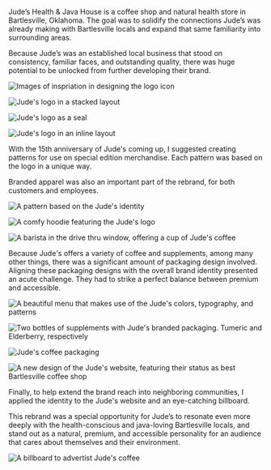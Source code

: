 Jude’s Health & Java House is a coffee shop and natural health store in Bartlesville, Oklahoma. The goal was to solidify the connections Jude’s was already making with Bartlesville locals and expand that same familiarity into surrounding areas.

Because Jude’s was an established local business that stood on consistency, familiar faces, and outstanding quality, there was huge potential to be unlocked from further developing their brand.

![Images of inspriation in designing the logo icon](/_assets/images/judes/judes-icon-process.jpg)

![Jude's logo in a stacked layout](/_assets/images/judes/judes-stacked.svg)

![Jude's logo as a seal](/_assets/images/judes/judes-seal.svg)

![Jude's logo in an inline layout](/_assets/images/judes/judes-inline.svg)

With the 15th anniversary of Jude's coming up, I suggested creating patterns for use on special edition merchandise. Each pattern was based on the logo in a unique way.

Branded apparel was also an important part of the rebrand, for both customers and employees.

![A pattern based on the Jude's identity](/_assets/images/judes/judes-pattern-1.svg)

![A comfy hoodie featuring the Jude's logo](/_assets/images/judes/judes-hoodie.jpg)

![A barista in the drive thru window, offering a cup of Jude's coffee](/_assets/images/judes/judes-drive-thru.jpg)

Because Jude's offers a variety of coffee and supplements, among many other things, there was a significant amount of packaging design involved. Aligning these packaging designs with the overall brand identity presented an acute challenge. They had to strike a perfect balance between premium and accessible.

![A beautiful menu that makes use of the Jude's colors, typography, and patterns](/_assets/images/judes/judes-menu.jpg)

![Two bottles of supplements with Jude's branded packaging. Tumeric and Elderberry, respectively](/_assets/images/judes/judes-supplements.jpg)

![Jude's coffee packaging](/_assets/images/judes/judes-coffee.jpg)

![A new design of the Jude's website, featuring their status as best Bartlesville coffee shop](/_assets/images/judes/judes-website.jpg)

Finally, to help extend the brand reach into neighboring communities, I applied the identity to the Jude's website and an eye-catching billboard.

This rebrand was a special opportunity for Jude’s to resonate even more deeply with the health-conscious and java-loving Bartlesville locals, and stand out as a natural, premium, and accessible personality for an audience that cares about themselves and their environment.

![A billboard to advertist Jude's coffee](/_assets/images/judes/judes-billboard.jpg)